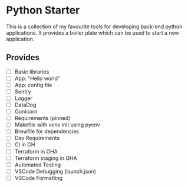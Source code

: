 # Python Starter
This is a collection of my favourite tools for developing back-end python applications. It provides a boiler plate which can be used to start a new application.

## Provides
- [ ] Basic libraries
- [ ] App: "Hello world"
- [ ] App: config file
- [ ] Sentry
- [ ] Logger
- [ ] DataDog
- [ ] Gunicorn
- [ ] Requirements (pinned)
- [ ] Makefile with venv init using pyenv
- [ ] Brewfile for dependencies
- [ ] Dev Requirements
- [ ] CI in GH
- [ ] Terraform in GHA
- [ ] Terraform staging in GHA
- [ ] Automated Testing
- [ ] VSCode Debugging (launch.json)
- [ ] VSCode Formatting